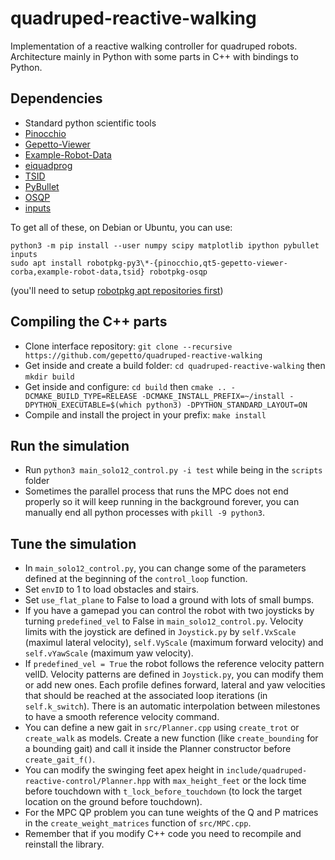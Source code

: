 # quadruped-reactive-walking

Implementation of a reactive walking controller for quadruped robots. Architecture mainly in Python with some parts in C++ with bindings to Python.

## Dependencies

* Standard python scientific tools
* [Pinocchio](https://github.com/stack-of-tasks/pinocchio/)
* [Gepetto-Viewer](https://github.com/gepetto/gepetto-viewer)
* [Example-Robot-Data](https://github.com/gepetto/example-robot-data)
* [eiquadprog](https://github.com/stack-of-tasks/eiquadprog)
* [TSID](https://github.com/stack-of-tasks/tsid)
* [PyBullet](https://pybullet.org/wordpress/)
* [OSQP](https://osqp.org)
* [inputs](https://github.com/zeth/inputs)

To get all of these, on Debian or Ubuntu, you can use:

```
python3 -m pip install --user numpy scipy matplotlib ipython pybullet inputs
sudo apt install robotpkg-py3\*-{pinocchio,qt5-gepetto-viewer-corba,example-robot-data,tsid} robotpkg-osqp
```

(you'll need to setup [robotpkg apt repositories first](http://robotpkg.openrobots.org/debian.html))

## Compiling the C++ parts

* Clone interface repository:  `git clone --recursive https://github.com/gepetto/quadruped-reactive-walking`
* Get inside and create a build folder: `cd quadruped-reactive-walking` then `mkdir build`
* Get inside and configure: `cd build` then
  `cmake .. -DCMAKE_BUILD_TYPE=RELEASE -DCMAKE_INSTALL_PREFIX=~/install -DPYTHON_EXECUTABLE=$(which python3) -DPYTHON_STANDARD_LAYOUT=ON`
* Compile and install the project in your prefix: `make install`

## Run the simulation

* Run `python3 main_solo12_control.py -i test` while being in the `scripts` folder
* Sometimes the parallel process that runs the MPC does not end properly so it will keep running in the background
  forever, you can manually end all python processes with `pkill -9 python3`.

## Tune the simulation

* In `main_solo12_control.py`, you can change some of the parameters defined at the beginning of the `control_loop`
  function.
* Set `envID` to 1 to load obstacles and stairs.
* Set `use_flat_plane` to False to load a ground with lots of small bumps.
* If you have a gamepad you can control the robot with two joysticks by turning `predefined_vel` to False in
  `main_solo12_control.py`. Velocity limits with the joystick are defined in `Joystick.py` by `self.VxScale` (maximul
  lateral velocity), `self.VyScale` (maximum forward velocity) and `self.vYawScale` (maximum yaw velocity).
* If `predefined_vel = True` the robot follows the reference velocity pattern velID. Velocity patterns are defined in
  `Joystick.py`, you can modify them or add new ones. Each profile defines forward, lateral and yaw velocities that
  should be reached at the associated loop iterations (in `self.k_switch`). There is an automatic interpolation between
  milestones to have a smooth reference velocity command.
* You can define a new gait in `src/Planner.cpp` using `create_trot` or `create_walk` as models. Create a new function
  (like `create_bounding` for a bounding gait) and call it inside the Planner constructor before `create_gait_f()`.
* You can modify the swinging feet apex height in `include/quadruped-reactive-control/Planner.hpp` with
  `max_height_feet` or the lock time before touchdown with `t_lock_before_touchdown` (to lock the target location on
  the ground before touchdown).
* For the MPC QP problem you can tune weights of the Q and P matrices in the `create_weight_matrices` function of
  `src/MPC.cpp`.
* Remember that if you modify C++ code you need to recompile and reinstall the library.
